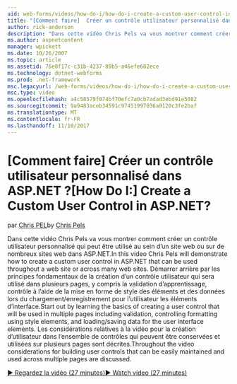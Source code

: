 ```yaml
---
uid: web-forms/videos/how-do-i/how-do-i-create-a-custom-user-control-in-aspnet
title: "[Comment faire]  Créer un contrôle utilisateur personnalisé dans ASP.NET ? | Microsoft Docs"
author: rick-anderson
description: "Dans cette vidéo Chris Pels va vous montrer comment créer un contrôle utilisateur personnalisé qui peut être utilisé au sein d’un site web ou sur de nombreux sites web dans ASP.NET. STA...."
ms.author: aspnetcontent
manager: wpickett
ms.date: 10/26/2007
ms.topic: article
ms.assetid: 76e0f17c-c31b-4237-89b5-a46efe602ece
ms.technology: dotnet-webforms
ms.prod: .net-framework
msc.legacyurl: /web-forms/videos/how-do-i/how-do-i-create-a-custom-user-control-in-aspnet
msc.type: video
ms.openlocfilehash: a4c58579f074bf70efc7a0cb7adad3ebd91e5082
ms.sourcegitcommit: 9a9483aceb34591c97451997036a9120c3fe2baf
ms.translationtype: MT
ms.contentlocale: fr-FR
ms.lasthandoff: 11/10/2017
---
```

<a name="how-do-i--create-a-custom-user-control-in-aspnet"></a><span data-ttu-id="acf3e-105">[Comment faire]  Créer un contrôle utilisateur personnalisé dans ASP.NET ?</span><span class="sxs-lookup"><span data-stu-id="acf3e-105">[How Do I:]  Create a Custom User Control in ASP.NET?</span></span>
====================
<span data-ttu-id="acf3e-106">par [Chris PEL](https://twitter.com/chrispels)</span><span class="sxs-lookup"><span data-stu-id="acf3e-106">by [Chris Pels](https://twitter.com/chrispels)</span></span>

<span data-ttu-id="acf3e-107">Dans cette vidéo Chris Pels va vous montrer comment créer un contrôle utilisateur personnalisé qui peut être utilisé au sein d’un site web ou sur de nombreux sites web dans ASP.NET.</span><span class="sxs-lookup"><span data-stu-id="acf3e-107">In this video Chris Pels will demonstrate how to create a custom user control in ASP.NET that can be used throughout a web site or across many web sites.</span></span> <span data-ttu-id="acf3e-108">Démarrer arrière par les principes fondamentaux de la création d’un contrôle utilisateur qui sera utilisé dans plusieurs pages, y compris la validation d’apprentissage, contrôle à l’aide de la mise en forme de style des éléments et des données lors du chargement/enregistrement pour l’utilisateur les éléments d’interface.</span><span class="sxs-lookup"><span data-stu-id="acf3e-108">Start out by learning the basics of creating a user control that will be used in multiple pages including validation, controlling formatting using style elements, and loading/saving data for the user interface elements.</span></span> <span data-ttu-id="acf3e-109">Les considérations relatives à la vidéo pour la création d’utilisateur dans l’ensemble de contrôles qui peuvent être conservées et utilisées sur plusieurs pages sont décrites.</span><span class="sxs-lookup"><span data-stu-id="acf3e-109">Throughout the video considerations for building user controls that can be easily maintained and used across multiple pages are discussed.</span></span>

[<span data-ttu-id="acf3e-110">&#9654; Regardez la vidéo (27 minutes)</span><span class="sxs-lookup"><span data-stu-id="acf3e-110">&#9654; Watch video (27 minutes)</span></span>](https://channel9.msdn.com/Blogs/ASP-NET-Site-Videos/how-do-i-create-a-custom-user-control-in-aspnet)
